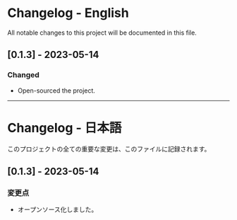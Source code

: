 # Changelog - English

All notable changes to this project will be documented in this file.

## [0.1.3] - 2023-05-14

### Changed
- Open-sourced the project.

----

# Changelog - 日本語

このプロジェクトの全ての重要な変更は、このファイルに記録されます。

## [0.1.3] - 2023-05-14

### 変更点
- オープンソース化しました。
